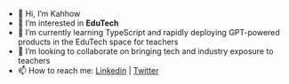 - 👋 Hi, I’m Kahhow
- 👀 I’m interested in **EduTech**
- 🌱 I’m currently learning TypeScript and rapidly deploying GPT-powered products in the EduTech space for teachers
- 💞️ I’m looking to collaborate on bringing tech and industry exposure to teachers
- 📫 How to reach me: [Linkedin](https://www.linkedin.com/in/leekahhow/) | [Twitter](https://twitter.com/leekahhow)
<!---
ghostleek/ghostleek is a ✨ special ✨ repository because its `README.md` (this file) appears on your GitHub profile.
You can click the Preview link to take a look at your changes.
--->
